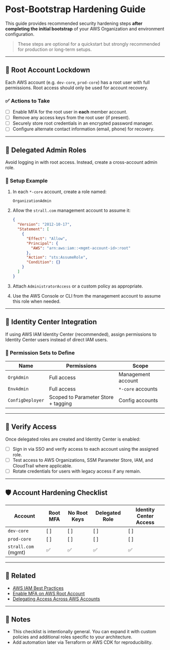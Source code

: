 # Post-Bootstrap Hardening Guide

This guide provides recommended security hardening steps **after completing the initial bootstrap** of your AWS Organization and environment configuration.

> These steps are optional for a quickstart but strongly recommended for production or long-term setups.

---

## 🔐 Root Account Lockdown

Each AWS account (e.g. `dev-core`, `prod-core`) has a root user with full permissions. Root access should only be used for account recovery.

### ✅ Actions to Take

- [ ] Enable MFA for the root user in **each** member account.
- [ ] Remove any access keys from the root user (if present).
- [ ] Securely store root credentials in an encrypted password manager.
- [ ] Configure alternate contact information (email, phone) for recovery.

---

## 👤 Delegated Admin Roles

Avoid logging in with root access. Instead, create a cross-account admin role.

### 🔧 Setup Example

1. In each `*-core` account, create a role named:

   ```text
   OrganizationAdmin
   ```

2. Allow the `strall.com` management account to assume it:

   ```json
   {
     "Version": "2012-10-17",
     "Statement": [
       {
         "Effect": "Allow",
         "Principal": {
           "AWS": "arn:aws:iam::<mgmt-account-id>:root"
         },
         "Action": "sts:AssumeRole",
         "Condition": {}
       }
     ]
   }
   ```

3. Attach `AdministratorAccess` or a custom policy as appropriate.

4. Use the AWS Console or CLI from the management account to assume this role when needed.

---

## 👥 Identity Center Integration

If using AWS IAM Identity Center (recommended), assign permissions to Identity Center users instead of direct IAM users.

### 🎯 Permission Sets to Define

| Name | Permissions | Scope |
|------|-------------|-------|
| `OrgAdmin` | Full access | Management account |
| `EnvAdmin` | Full access | `*-core` accounts |
| `ConfigDeployer` | Scoped to Parameter Store + tagging | Config accounts |

---

## 🧪 Verify Access

Once delegated roles are created and Identity Center is enabled:

- [ ] Sign in via SSO and verify access to each account using the assigned role.
- [ ] Test access to AWS Organizations, SSM Parameter Store, IAM, and CloudTrail where applicable.
- [ ] Rotate credentials for users with legacy access if any remain.

---

## 🛡️ Account Hardening Checklist

| Account     | Root MFA | No Root Keys | Delegated Role | Identity Center Access |
|-------------|----------|---------------|----------------|-------------------------|
| `dev-core`  | [ ]      | [ ]           | [ ]            | [ ]                     |
| `prod-core` | [ ]      | [ ]           | [ ]            | [ ]                     |
| `strall.com` (mgmt) | ✅ | ✅ | ✅ | ✅ |

---

## 📎 Related

- [AWS IAM Best Practices](https://docs.aws.amazon.com/IAM/latest/UserGuide/best-practices.html)
- [Enable MFA on AWS Root Account](https://docs.aws.amazon.com/IAM/latest/UserGuide/id_credentials_mfa_enable_virtual.html)
- [Delegating Access Across AWS Accounts](https://docs.aws.amazon.com/IAM/latest/UserGuide/id_roles_create_for-user.html)

---

## 📘 Notes

- This checklist is intentionally general. You can expand it with custom policies and additional roles specific to your architecture.
- Add automation later via Terraform or AWS CDK for reproducibility.
